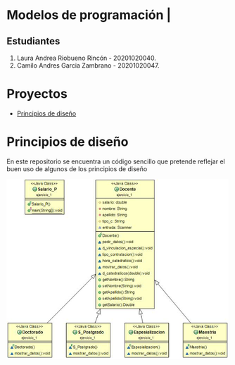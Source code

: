 # Modelos de programación |

## Estudiantes
1. Laura Andrea Riobueno Rincón - 20201020040.
1. Camilo Andres Garcia Zambrano - 20201020047.

# Proyectos
- [Principios de diseño](#Principios-de-diseño)

# Principios de diseño
En este repositorio se encuentra un código sencillo que pretende reflejar el buen uso de algunos de los principios de diseño 


![Diagrama de clases](./Actividad_principios/Docente/Diagrama.jpeg)